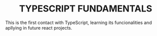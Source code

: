 <h1 align="center">TYPESCRIPT FUNDAMENTALS</h1>

This is the first contact with TypeScript, learning its funcionalities and apllying in future react projects.
